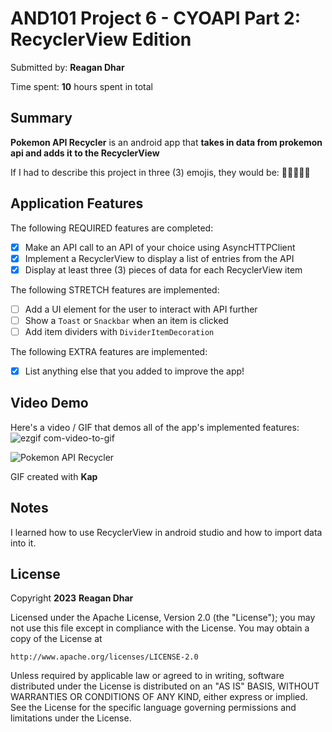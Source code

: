 <!-- (This is a comment) INSTRUCTIONS: Go through this page and fill out any **bolded** entries with their correct values.-->

# AND101 Project 6 - CYOAPI Part 2: RecyclerView Edition

Submitted by: **Reagan Dhar**

Time spent: **10** hours spent in total

## Summary

**Pokemon API Recycler** is an android app that **takes in data from prokemon api and adds it to the RecyclerView**

If I had to describe this project in three (3) emojis, they would be: **🙂👌🏻👍🏻**

## Application Features

<!-- (This is a comment) Please be sure to change the [ ] to [x] for any features you completed.  If a feature is not checked [x], you might miss the points for that item! -->

The following REQUIRED features are completed:

- [x] Make an API call to an API of your choice using AsyncHTTPClient
- [x] Implement a RecyclerView to display a list of entries from the API
- [x] Display at least three (3) pieces of data for each RecyclerView item

The following STRETCH features are implemented:

- [ ] Add a UI element for the user to interact with API further
- [ ] Show a `Toast` or `Snackbar` when an item is clicked
- [ ] Add item dividers with `DividerItemDecoration`

The following EXTRA features are implemented:

- [x] List anything else that you added to improve the app!

## Video Demo

Here's a video / GIF that demos all of the app's implemented features:
![ezgif com-video-to-gif](https://user-images.githubusercontent.com/116980504/230700926-b87b3439-ba0b-47df-bb20-e7b81a2a390e.gif)

<img src='' title='Pokemon API Recycler' width='' alt='Pokemon API Recycler' />

GIF created with **Kap**

<!-- Recommended tools:
- [Kap](https://getkap.co/) for macOS
- [ScreenToGif](https://www.screentogif.com/) for Windows
- [peek](https://github.com/phw/peek) for Linux. -->

## Notes

I learned how to use RecyclerView in android studio and how to import data into it.

## License

Copyright **2023** **Reagan Dhar**

Licensed under the Apache License, Version 2.0 (the "License");
you may not use this file except in compliance with the License.
You may obtain a copy of the License at

    http://www.apache.org/licenses/LICENSE-2.0

Unless required by applicable law or agreed to in writing, software
distributed under the License is distributed on an "AS IS" BASIS,
WITHOUT WARRANTIES OR CONDITIONS OF ANY KIND, either express or implied.
See the License for the specific language governing permissions and
limitations under the License.
